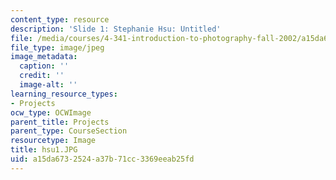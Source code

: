 ```yaml
---
content_type: resource
description: 'Slide 1: Stephanie Hsu: Untitled'
file: /media/courses/4-341-introduction-to-photography-fall-2002/a15da6732524a37b71cc3369eeab25fd_hsu1.JPG
file_type: image/jpeg
image_metadata:
  caption: ''
  credit: ''
  image-alt: ''
learning_resource_types:
- Projects
ocw_type: OCWImage
parent_title: Projects
parent_type: CourseSection
resourcetype: Image
title: hsu1.JPG
uid: a15da673-2524-a37b-71cc-3369eeab25fd
---
```

